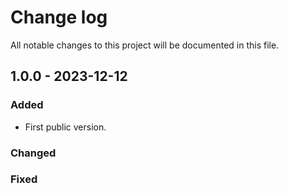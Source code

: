 # Change log

All notable changes to this project will be documented in this file.

## 1.0.0 - 2023-12-12

### Added
   * First public version.
### Changed
### Fixed
